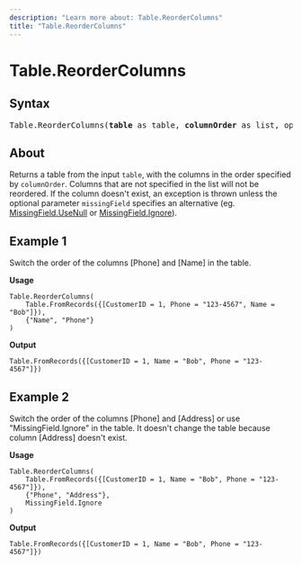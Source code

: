 ```yaml
---
description: "Learn more about: Table.ReorderColumns"
title: "Table.ReorderColumns"
---
```

# Table.ReorderColumns

## Syntax

<pre>
Table.ReorderColumns(<b>table</b> as table, <b>columnOrder</b> as list, optional <b>missingField</b> as nullable number) as table
</pre>
  
## About

Returns a table from the input `table`, with the columns in the order specified by `columnOrder`. Columns that are not specified in the list will not be reordered. If the column doesn't exist, an exception is thrown unless the optional parameter `missingField` specifies an alternative (eg. [MissingField.UseNull](missingfield-type.md) or [MissingField.Ignore](missingfield-type.md)).

## Example 1

Switch the order of the columns [Phone] and [Name] in the table.

**Usage**

```powerquery-m
Table.ReorderColumns(
    Table.FromRecords({[CustomerID = 1, Phone = "123-4567", Name = "Bob"]}),
    {"Name", "Phone"}
)
```

**Output**

`Table.FromRecords({[CustomerID = 1, Name = "Bob", Phone = "123-4567"]})`

## Example 2

Switch the order of the columns [Phone] and [Address] or use "MissingField.Ignore" in the table. It doesn't change the table because column [Address] doesn't exist.

**Usage**

```powerquery-m
Table.ReorderColumns(
    Table.FromRecords({[CustomerID = 1, Name = "Bob", Phone = "123-4567"]}),
    {"Phone", "Address"},
    MissingField.Ignore
)
```

**Output**

`Table.FromRecords({[CustomerID = 1, Name = "Bob", Phone = "123-4567"]})`
